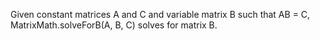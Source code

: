 Given constant matrices A and C and variable matrix B such that AB = C, MatrixMath.solveForB(A, B, C) solves for matrix B.